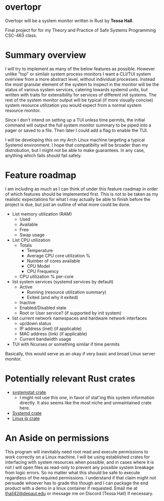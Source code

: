 # overtopr
Overtopr will be a system monitor written in Rust by **Tessa Hall**.

Final project for for my Theory and Practice of Safe Systems Programming CSC-463 class.


# Summary overview

I will try to implement as many of the below features as possible. However unlike "top" or similair system process monitors I want a CLI/TUI system overview from a more abstract level, without individual processes. Instead the most granular element of the system to inspect in the monitor will be the status of various system services, catering towards systemd units, but written with traits for extensibility for services of different init systems. The rest of the system monitor output will be typical (if more visually concise) system resource utilization you would expect from a normal system resource monitor.

Since I don't intend on setting up a TUI unless time permits, the initial command will output the full system monitor summary to be piped into a pager or saved to a file. Then later I could add a flag to enable the TUI.

I will be developing this on my Arch Linux machine targeting a typical Systemd environment. I hope that compatibilty will be broader than my distrobution, but I might not be able to make guarantees. In any case, anything which fails should fail safely.

# Feature roadmap
I am including as much as I can think of under this feature roadmap in order of which features should be implemented first. This is not to be taken as my realistic expectations for what I may actually be able to finish before the project is due, but just an outline of what more could be done.

- List memory utilization (RAM)
  - Used
  - Available
  - Free
  - Swap usage
- List CPU utilization
  - Totals
	- Temperature
	- Average CPU core utilization %
	- Number of cores available
	- CPU Model
	- CPU Frequency
  - CPU utilization % per-core
- list system services (systemd services by default)
  - Active
	- Running (resource utilization summary)
	- Exited (and why it exited)
  - Inactive
  - Enabled/Disabled state
  - Root or User service? (if supported by init system)
- list current network namespaces and hardware network interfaces
  - up/down status
  - IP address (inet) (if applicable)
  - MAC address (link) (if applicable)
  - Current bandwidth usage
- TUI with Ncurses or something similar if time permits

Basically, this would serve as an okay if very basic and broad Linux server monitor.

# Potentially relevant Rust crates

- [systemstat crate](https://codeberg.org/valpackett/systemstat)
  - I might not use this one, in favor of stat'ing this system information directly. It also seems like the most niche and unmaintained crate here.
- [Systemd crate](https://docs.rs/systemd/latest/systemd/)
- [Linux ip crate](https://docs.rs/linux_ip/latest/linux_ip/#modules)

# An Aside on permissions

This program will inevitably need root read and execute permissions to work correctly on a Linux machine. I will be using established crates for interfacing with system resources when possible, and in cases where it is not I will open files as read-only to prevent any possible system breakage from logic errors. So no matter what this should be safe to execute regardless of the required permissions. I understand if that claim might not persuade whoever has to grade this though and I can package the end product with a demo in a linux container if requested. Email me at thall42@depaul.edu or message me on Discord (Tessa Hall) if necessary.
